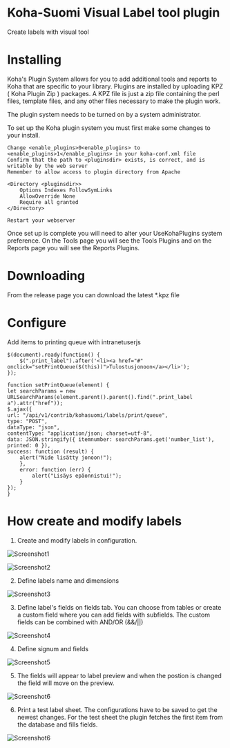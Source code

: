 # Koha-Suomi Visual Label tool plugin

Create labels with visual tool

# Installing

Koha's Plugin System allows for you to add additional tools and reports to Koha that are specific to your library. Plugins are installed by uploading KPZ ( Koha Plugin Zip ) packages. A KPZ file is just a zip file containing the perl files, template files, and any other files necessary to make the plugin work.

The plugin system needs to be turned on by a system administrator.

To set up the Koha plugin system you must first make some changes to your install.

    Change <enable_plugins>0<enable_plugins> to <enable_plugins>1</enable_plugins> in your koha-conf.xml file
    Confirm that the path to <pluginsdir> exists, is correct, and is writable by the web server
    Remember to allow access to plugin directory from Apache

    <Directory <pluginsdir>>
        Options Indexes FollowSymLinks
        AllowOverride None
        Require all granted
    </Directory>

    Restart your webserver

Once set up is complete you will need to alter your UseKohaPlugins system preference. On the Tools page you will see the Tools Plugins and on the Reports page you will see the Reports Plugins.

# Downloading

From the release page you can download the latest \*.kpz file

# Configure

Add items to printing queue with intranetuserjs

    $(document).ready(function() {
        $(".print_label").after('<li><a href="#" onclick="setPrintQueue($(this))">Tulostusjonoon</a></li>');
    });

    function setPrintQueue(element) {
    let searchParams = new URLSearchParams(element.parent().parent().find(".print_label a").attr("href"));
    $.ajax({
    url: "/api/v1/contrib/kohasuomi/labels/print/queue",
    type: "POST",
    dataType: "json",
    contentType: "application/json; charset=utf-8",
    data: JSON.stringify({ itemnumber: searchParams.get('number_list'), printed: 0 }),
    success: function (result) {
        alert("Nide lisätty jonoon!");
        },
        error: function (err) {
            alert("Lisäys epäonnistui!");
        }
    });
    }

# How create and modify labels

1. Create and modify labels in configuration.

![Screenshot1](assets/img/Screenshot2022-04-05at12-05-49.png)

![Screenshot2](assets/img/Screenshot2022-04-05at12-24-44.png)

2. Define labels name and dimensions

![Screenshot3](assets/img/Screenshot2022-04-05at12-06-45.png)

3. Define label's fields on fields tab.
   You can choose from tables or create a custom field where you can add fields with subfields.
   The custom fields can be combined with AND/OR (&&/||)

![Screenshot4](assets/img/Screenshot2022-04-05at12-07-20.png)

4. Define signum and fields

![Screenshot5](assets/img/Screenshot2022-04-05at12-07-03.png)

5. The fields will appear to label preview and when the postion is changed the field will move on the preview.

![Screenshot6](assets/img/Screenshot2022-04-05at12-06-32.png)

6. Print a test label sheet. The configurations have to be saved to get the newest changes.
   For the test sheet the plugin fetches the first item from the database and fills fields.

![Screenshot6](assets/img/Screenshot2022-04-05at12-07-45.png)
